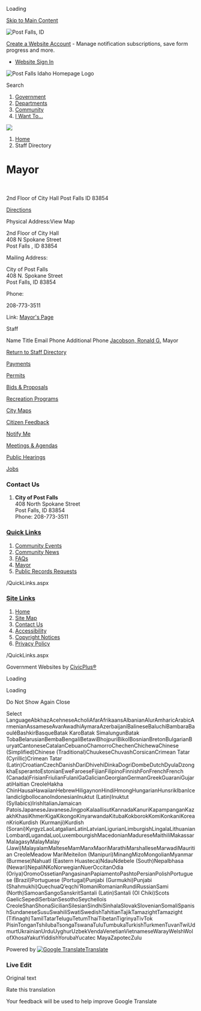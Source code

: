 Loading

[Skip to Main Content](https://www.postfalls.gov/Directory.aspx?did=20%2F)

![Post Falls, ID](https://www.postfalls.gov/ImageRepository/Document?documentID=27)

[Create a Website Account](https://www.postfalls.gov/MyAccount/ProfileCreate) - Manage notification subscriptions, save form progress and more.   

- [Website Sign In](https://www.postfalls.gov/MyAccount)

![Post Falls Idaho Homepage Logo](https://www.postfalls.gov/ImageRepository/Document?documentID=76)

Search

1. [Government](https://www.postfalls.gov/27/Government)
2. [Departments](https://www.postfalls.gov/101/Departments)
3. [Community](https://www.postfalls.gov/31/Community)
4. [I Want To...](https://www.postfalls.gov/9/I-Want-To)

<!--THE END-->

![](https://www.postfalls.gov/ImageRepository/Document?documentID=78)

1. [Home](https://www.postfalls.gov)
2. Staff Directory

# Mayor

 

2nd Floor of City Hall Post Falls ID 83854

[Directions](https://www.google.com/maps/place/2nd+Floor+of+City+Hall+Post+Falls++ID+83854)

Physical Address:View Map

2nd Floor of City Hall  
408 N Spokane Street  
Post Falls , ID 83854

Mailing Address:

City of Post Falls  
408 N. Spokane Street  
Post Falls, ID 83854

Phone:

208-773-3511

Link: [Mayor's Page](https://www.postfalls.gov/167/Mayor)

Staff

Name Title Email Phone Additional Phone [Jacobson, Ronald G.](https://www.postfalls.gov/directory.aspx?EID=18) Mayor      

[Return to Staff Directory](https://www.postfalls.gov/Directory.aspx)

[Payments](https://postfalls.billingdoc.net/login)

[Permits](https://postfallsid.portal.opengov.com)

[Bids &amp; Proposals](https://www.postfalls.gov/bids.aspx)

[Recreation Programs](https://www.postfalls.gov/347/Sports-Leagues-Programs)

[City Maps](https://www.postfalls.gov/GIS)

[Citizen Feedback](https://www.postfalls.gov/FormCenter/General-Forms-4/Citizen-Feedback-55)

[Notify Me](https://www.postfalls.gov/314/Alerts-Notifications)

[Meetings &amp; Agendas](https://www.postfalls.gov/129/Meetings-Agendas)

[Public Hearings](https://www.postfalls.gov/168/Public-Hearings)

[Jobs](https://www.postfalls.gov/Jobs.aspx)

### Contact Us

1. **City of Post Falls**  
   408 North Spokane Street  
   Post Falls, ID 83854  
   Phone: 208-773-3511

### [Quick Links](https://www.postfalls.gov/QuickLinks.aspx?CID=15)

1. [Community Events](https://www.postfalls.gov/Calendar.aspx)
2. [Community News](https://www.postfalls.gov/CivicAlerts.aspx)
3. [FAQs](https://www.postfalls.gov/FAQ.aspx)
4. [Mayor](https://www.postfalls.gov/167/Mayor)
5. [Public Records Requests](https://www.postfalls.gov/257/Public-Records-Requests)

/QuickLinks.aspx

### [Site Links](https://www.postfalls.gov/QuickLinks.aspx?CID=16)

1. [Home](https://www.postfalls.gov)
2. [Site Map](https://www.postfalls.gov/sitemap)
3. [Contact Us](https://www.postfalls.gov/directory.aspx)
4. [Accessibility](https://www.postfalls.gov/accessibility)
5. [Copyright Notices](https://www.postfalls.gov/copyright)
6. [Privacy Policy](https://www.postfalls.gov/site/privacy)

/QuickLinks.aspx

Government Websites by [CivicPlus®](https://connect.civicplus.com/referral)

Loading

Loading

Do Not Show Again Close

Select LanguageAbkhazAcehneseAcholiAfarAfrikaansAlbanianAlurAmharicArabicArmenianAssameseAvarAwadhiAymaraAzerbaijaniBalineseBaluchiBambaraBaouléBashkirBasqueBatak KaroBatak SimalungunBatak TobaBelarusianBembaBengaliBetawiBhojpuriBikolBosnianBretonBulgarianBuryatCantoneseCatalanCebuanoChamorroChechenChichewaChinese (Simplified)Chinese (Traditional)ChuukeseChuvashCorsicanCrimean Tatar (Cyrillic)Crimean Tatar (Latin)CroatianCzechDanishDariDhivehiDinkaDogriDombeDutchDyulaDzongkhaEsperantoEstonianEweFaroeseFijianFilipinoFinnishFonFrenchFrench (Canada)FrisianFriulianFulaniGaGalicianGeorgianGermanGreekGuaraniGujaratiHaitian CreoleHakha ChinHausaHawaiianHebrewHiligaynonHindiHmongHungarianHunsrikIbanIcelandicIgboIlocanoIndonesianInuktut (Latin)Inuktut (Syllabics)IrishItalianJamaican PatoisJapaneseJavaneseJingpoKalaallisutKannadaKanuriKapampanganKazakhKhasiKhmerKigaKikongoKinyarwandaKitubaKokborokKomiKonkaniKoreanKrioKurdish (Kurmanji)Kurdish (Sorani)KyrgyzLaoLatgalianLatinLatvianLigurianLimburgishLingalaLithuanianLombardLugandaLuoLuxembourgishMacedonianMadureseMaithiliMakassarMalagasyMalayMalay (Jawi)MalayalamMalteseMamManxMaoriMarathiMarshalleseMarwadiMauritian CreoleMeadow MariMeiteilon (Manipuri)MinangMizoMongolianMyanmar (Burmese)Nahuatl (Eastern Huasteca)NdauNdebele (South)Nepalbhasa (Newari)NepaliNKoNorwegianNuerOccitanOdia (Oriya)OromoOssetianPangasinanPapiamentoPashtoPersianPolishPortuguese (Brazil)Portuguese (Portugal)Punjabi (Gurmukhi)Punjabi (Shahmukhi)QuechuaQʼeqchiʼRomaniRomanianRundiRussianSami (North)SamoanSangoSanskritSantali (Latin)Santali (Ol Chiki)Scots GaelicSepediSerbianSesothoSeychellois CreoleShanShonaSicilianSilesianSindhiSinhalaSlovakSlovenianSomaliSpanishSundaneseSusuSwahiliSwatiSwedishTahitianTajikTamazightTamazight (Tifinagh)TamilTatarTeluguTetumThaiTibetanTigrinyaTivTok PisinTonganTshilubaTsongaTswanaTuluTumbukaTurkishTurkmenTuvanTwiUdmurtUkrainianUrduUyghurUzbekVendaVenetianVietnameseWarayWelshWolofXhosaYakutYiddishYorubaYucatec MayaZapotecZulu

Powered by [![Google Translate](https://www.gstatic.com/images/branding/googlelogo/1x/googlelogo_color_42x16dp.png)Translate](https://translate.google.com)

### Live Edit

Original text

Rate this translation

Your feedback will be used to help improve Google Translate